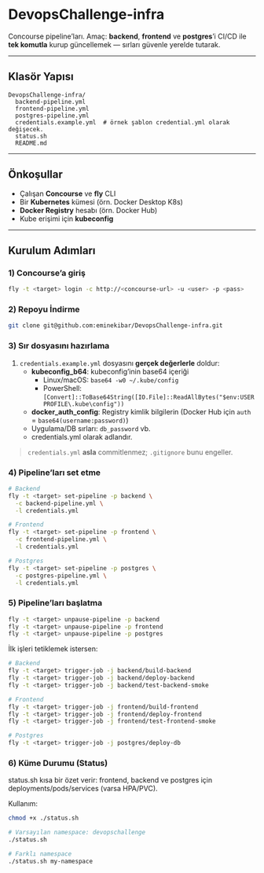 # DevopsChallenge-infra

Concourse pipeline’ları.
Amaç: **backend**, **frontend** ve **postgres**’i CI/CD ile **tek komutla** kurup güncellemek — sırları güvenle yerelde tutarak.

---

## Klasör Yapısı

```text
DevopsChallenge-infra/
  backend-pipeline.yml
  frontend-pipeline.yml
  postgres-pipeline.yml
  credentials.example.yml  # örnek şablon credential.yml olarak değişecek.
  status.sh
  README.md
```
---

## Önkoşullar

- Çalışan **Concourse** ve **fly** CLI
- Bir **Kubernetes** kümesi (örn. Docker Desktop K8s)
- **Docker Registry** hesabı (örn. Docker Hub)
- Kube erişimi için **kubeconfig**

---

## Kurulum Adımları

### 1) Concourse’a giriş

```bash
fly -t <target> login -c http://<concourse-url> -u <user> -p <pass>
```

### 2) Repoyu İndirme

```bash
git clone git@github.com:eminekibar/DevopsChallenge-infra.git
```

### 3) Sır dosyasını hazırlama

1. `credentials.example.yml` dosyasını **gerçek değerlerle** doldur:
   - **kubeconfig_b64**: kubeconfig’inin base64 içeriği  
     - Linux/macOS: `base64 -w0 ~/.kube/config`  
     - PowerShell: `[Convert]::ToBase64String([IO.File]::ReadAllBytes("$env:USERPROFILE\.kube\config"))`
   - **docker_auth_config**: Registry kimlik bilgilerin (Docker Hub için `auth` = `base64(username:password)`)
   - Uygulama/DB sırları: `db_password` vb.
   - credentials.yml olarak adlandır.

> `credentials.yml` **asla** commitlenmez; `.gitignore` bunu engeller.

### 4) Pipeline’ları set etme

```bash
# Backend
fly -t <target> set-pipeline -p backend \
  -c backend-pipeline.yml \
  -l credentials.yml

# Frontend
fly -t <target> set-pipeline -p frontend \
  -c frontend-pipeline.yml \
  -l credentials.yml

# Postgres
fly -t <target> set-pipeline -p postgres \
  -c postgres-pipeline.yml \
  -l credentials.yml
```

### 5) Pipeline’ları başlatma

```bash
fly -t <target> unpause-pipeline -p backend
fly -t <target> unpause-pipeline -p frontend
fly -t <target> unpause-pipeline -p postgres
```

İlk işleri tetiklemek istersen:
```bash
# Backend
fly -t <target> trigger-job -j backend/build-backend
fly -t <target> trigger-job -j backend/deploy-backend
fly -t <target> trigger-job -j backend/test-backend-smoke

# Frontend
fly -t <target> trigger-job -j frontend/build-frontend
fly -t <target> trigger-job -j frontend/deploy-frontend
fly -t <target> trigger-job -j frontend/test-frontend-smoke

# Postgres
fly -t <target> trigger-job -j postgres/deploy-db
```

### 6) Küme Durumu (Status)

status.sh kısa bir özet verir: frontend, backend ve postgres için deployments/pods/services (varsa HPA/PVC).

Kullanım:
```bash
chmod +x ./status.sh

# Varsayılan namespace: devopschallenge
./status.sh

# Farklı namespace
./status.sh my-namespace
```
